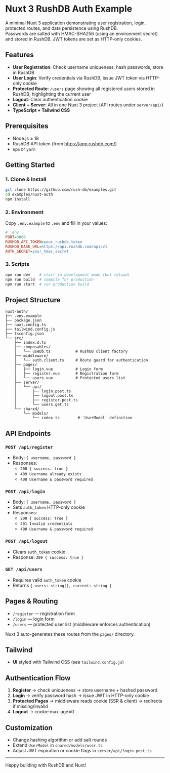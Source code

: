 # Nuxt 3 RushDB Auth Example

A minimal Nuxt 3 application demonstrating user registration, login, protected routes, and data persistence using RushDB.  
Passwords are salted with HMAC-SHA256 (using an environment secret) and stored in RushDB. JWT tokens are set as HTTP-only cookies.

## Features

- **User Registration**: Check username uniqueness, hash passwords, store in RushDB  
- **User Login**: Verify credentials via RushDB, issue JWT token via HTTP-only cookie  
- **Protected Route**: `/users` page showing all registered users stored in RushDB, highlighting the current user  
- **Logout**: Clear authentication cookie  
- **Client + Server**: All in one Nuxt 3 project (API routes under `server/api/`)  
- **TypeScript + Tailwind CSS**

## Prerequisites

- Node.js ≥ 18  
- RushDB API token (from https://app.rushdb.com/)  
- `npm` or `yarn`

## Getting Started

### 1. Clone & Install

```bash
git clone https://github.com/rush-db/examples.git
cd examples/nuxt-auth
npm install
```

### 2. Environment

Copy `.env.example` to `.env` and fill in your values:

```ini
# .env
PORT=3000
RUSHDB_API_TOKEN=your_rushdb_token
RUSHDB_BASE_URL=https://api.rushdb.com/api/v1
AUTH_SECRET=your_hmac_secret
```

### 3. Scripts

```bash
npm run dev    # start in development mode (hot reload)
npm run build  # compile for production
npm run start  # run production build
```

## Project Structure

```
nuxt-auth/
├── .env.example
├── package.json
├── nuxt.config.ts
├── tailwind.config.js
├── tsconfig.json
└── src/
    ├── index.d.ts
    ├── composables/
    │   └── useDb.ts           # RushDB client factory
    ├── middleware/
    │   └── auth.client.ts     # Route guard for authentication
    ├── pages/
    │   ├── login.vue          # Login form
    │   ├── register.vue       # Registration form
    │   └── users.vue          # Protected users list
    ├── server/
    │   └── api/
    │       ├── login.post.ts
    │       ├── logout.post.ts
    │       ├── register.post.ts
    │       └── users.get.ts
    └── shared/
        └── models/
            └── index.ts        # `UserModel` definition
```

## API Endpoints

### `POST /api/register`

- Body: `{ username, password }`  
- Responses:  
  - `200 { success: true }`  
  - `409 Username already exists`  
  - `400 Username & password required`

### `POST /api/login`

- Body: `{ username, password }`  
- Sets `auth_token` HTTP-only cookie  
- Responses:  
  - `200 { success: true }`  
  - `401 Invalid credentials`  
  - `400 Username & password required`

### `POST /api/logout`

- Clears `auth_token` cookie  
- Response: `200 { success: true }`

### `GET /api/users`

- Requires valid `auth_token` cookie  
- Returns `{ users: string[], current: string }`

## Pages & Routing

- `/register` — registration form  
- `/login` — login form  
- `/users` — protected user list (middleware enforces authentication)

Nuxt 3 auto-generates these routes from the `pages/` directory.

## Tailwind

- **UI** styled with Tailwind CSS (see `tailwind.config.js`)

## Authentication Flow

1. **Register** → check uniqueness → store username + hashed password  
2. **Login** → verify password hash → issue JWT in HTTP-only cookie  
3. **Protected Pages** → middleware reads cookie (SSR & client) → redirects if missing/invalid  
4. **Logout** → cookie max-age=0

## Customization

- Change hashing algorithm or add salt rounds  
- Extend `UserModel` in `shared/models/user.ts`  
- Adjust JWT expiration or cookie flags in `server/api/login.post.ts`  

---

Happy building with RushDB and Nuxt!
